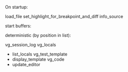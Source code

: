 On startup:

load_file
set_highlight_for_breakpoint_and_diff
info_source

start buffers:

deterministic (by position in list):

vg_session_log
vg_locals
  - list_locals
vg_test_template
  - display_template
vg_code
  - update_editor
